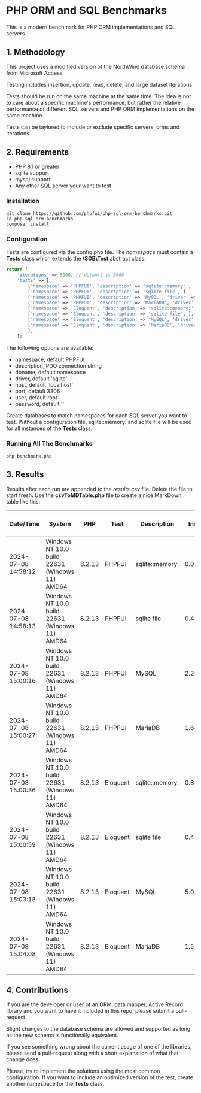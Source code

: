 # PHP ORM and SQL Benchmarks
This is a modern benchmark for PHP ORM implementations and SQL servers.

## 1. Methodology
This project uses a modified version of the NorthWind database schema from Microsoft Access.

Testing includes insertion, update, read, delete, and large dataset iterations.

Tests should be run on the same machine at the same time. The idea is not to care about a specific machine's performance, but rather the relative performance of different SQL servers and PHP ORM implementations on the same machine.

Tests can be taylored to include or exclude specific servers, orms and iterations.

## 2. Requirements
* PHP 8.1 or greater
* sqlite support
* mysql support
* Any other SQL server your want to test

### Installation
```
git clone https://github.com/phpfui/php-sql-orm-benchmarks.git
cd php-sql-orm-benchmarks
composer install
```

### Configuration
Tests are configured via the config.php file.  The *namespace* must contain a **Tests** class which extends the **\SOB\Test** abstract class.

```php
return [
	'iterations' => 5000, // default is 5000
	'tests' => [
		['namespace' => 'PHPFUI', 'description' => 'sqlite::memory:', 'dbname' => ':memory:'],
		['namespace' => 'PHPFUI', 'description' => 'sqlite file', ],
		['namespace' => 'PHPFUI', 'description' => 'MySQL', 'driver' => 'mysql', ],
		['namespace' => 'PHPFUI', 'description' => 'MariaDB', 'driver' => 'mysql', 'port' => 3307,],
		['namespace' => 'Eloquent', 'description' => 'sqlite::memory:', 'dbname' => ':memory:'],
		['namespace' => 'Eloquent', 'description' => 'sqlite file', ],
		['namespace' => 'Eloquent', 'description' => 'MySQL', 'driver' => 'mysql', ],
		['namespace' => 'Eloquent', 'description' => 'MariaDB', 'driver' => 'mysql', 'port' => 3307,],
		],
	];
```

The following options are available:
* namespace, default PHPFUI
* description, PDO connection string
* dbname, default namespace
* driver, default 'sqlite'
* host, default 'localhost'
* port, default 3306
* user, default root
* password, default ''

Create databases to match namespaces for each SQL server you want to test. Without a configuration file, sqlite::memory: and sqlite file will be used for all instances of the **Tests** class.

### Running All The Benchmarks
```
php benchmark.php
```

## 3. Results
Results after each run are appended to the *results.csv* file. Delete the file to start fresh.  Use the **csvToMDTable.php** file to create a nice MarkDown table like this:

|Date/Time          |System                                        |PHP   |Test    |Description    |Init Time|Init Memory|Insert Time|Insert Memory|Read Time|Read Memory|Update Time|Update Memory|Update Test Time|Update Test Memory|Random Read Time|Random Read Memory|Delete Time|Delete Memory|Total Runtime Time|Total Runtime Memory|
|-------------------|----------------------------------------------|------|--------|---------------|---------|-----------|-----------|-------------|---------|-----------|-----------|-------------|----------------|------------------|----------------|------------------|-----------|-------------|------------------|--------------------|
|2024-07-08 14:58:12|Windows NT 10.0 build 22631 (Windows 11) AMD64|8.2.13|PHPFUI  |sqlite::memory:|0.0765732|      90840|  0.3862823|       116680|0.2109417|       -248|  0.5851675|          824|       0.2127549|              -984|       0.0208847|               -80|  0.3753493|          -80|         1.8681531|              212728|
|2024-07-08 14:58:13|Windows NT 10.0 build 22631 (Windows 11) AMD64|8.2.13|PHPFUI  |sqlite file    |0.4607009|       1320| 35.7201889|          608|0.5574109|       -248| 36.9189774|          824|       0.4800420|              -984|       0.0472498|               -80| 48.5164816|          -80|       122.7012134|                3776|
|2024-07-08 15:00:16|Windows NT 10.0 build 22631 (Windows 11) AMD64|8.2.13|PHPFUI  |MySQL          |2.2641022|      47232|  1.5117000|          704|0.9277432|        288|  2.5369164|          880|       1.1175533|             -1040|       0.0995517|               -80|  2.1686470|          -80|        10.6263777|               50320|
|2024-07-08 15:00:27|Windows NT 10.0 build 22631 (Windows 11) AMD64|8.2.13|PHPFUI  |MariaDB        |1.6843715|      47240|  1.1468933|          704|0.9391296|       -248|  2.7408786|          880|       0.9083748|             -1040|       0.0835396|               -80|  1.7504692|          -80|         9.2538189|               49792|
|2024-07-08 15:00:36|Windows NT 10.0 build 22631 (Windows 11) AMD64|8.2.13|Eloquent|sqlite::memory:|0.8603331|    2551376|  3.3881619|      1520016|2.4422147|     101856|  8.4600866|          400|       2.3383331|               -80|       0.2366295|               -80|  5.3739589|           80|        23.0998701|             4175984|
|2024-07-08 15:00:59|Windows NT 10.0 build 22631 (Windows 11) AMD64|8.2.13|Eloquent|sqlite file    |0.4768760|       6024| 41.0673353|         1000|2.7616418|          0| 44.0138250|           80|       2.8993845|               -80|       0.2858098|               -80| 47.1341429|          400|       138.6392718|                9760|
|2024-07-08 15:03:18|Windows NT 10.0 build 22631 (Windows 11) AMD64|8.2.13|Eloquent|MySQL          |5.0309200|     230152|  6.7172747|         1000|5.0864580|          0| 16.1164827|          136|       5.0748560|              -136|       0.4826687|               -80| 11.8507673|          400|        50.3596375|              233888|
|2024-07-08 15:04:08|Windows NT 10.0 build 22631 (Windows 11) AMD64|8.2.13|Eloquent|MariaDB        |1.5799138|      51944|  5.4307018|         1000|4.8108392|          0| 13.8429003|          136|       4.5546164|              -136|       0.4588738|               -80| 10.9557804|          400|        41.6338259|               55680|

## 4. Contributions
If you are the developer or user of an ORM, data mapper, Active Record library and you want to have it included in this repo, please submit a pull-request.

Slight changes to the database schema are allowed and supported as long as the new schema is functionally equivalent.

If you see something wrong about the current usage of one of the libraries, please send a pull-request along with a short explanation of what that change does.

Please, try to implement the solutions using the most common configuration. If you want to include an optimized version of the test, create another namespace for the **Tests** class.
